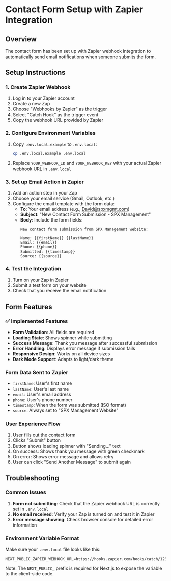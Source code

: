 # Contact Form Setup with Zapier Integration

## Overview
The contact form has been set up with Zapier webhook integration to automatically send email notifications when someone submits the form.

## Setup Instructions

### 1. Create Zapier Webhook
1. Log in to your Zapier account
2. Create a new Zap
3. Choose "Webhooks by Zapier" as the trigger
4. Select "Catch Hook" as the trigger event
5. Copy the webhook URL provided by Zapier

### 2. Configure Environment Variables
1. Copy `.env.local.example` to `.env.local`:
   ```bash
   cp .env.local.example .env.local
   ```
2. Replace `YOUR_WEBHOOK_ID` and `YOUR_WEBHOOK_KEY` with your actual Zapier webhook URL in `.env.local`

### 3. Set up Email Action in Zapier
1. Add an action step in your Zap
2. Choose your email service (Gmail, Outlook, etc.)
3. Configure the email template with the form data:
   - **To**: Your email address (e.g., David@spxmgmt.com)
   - **Subject**: "New Contact Form Submission - SPX Management"
   - **Body**: Include the form fields:
     ```
     New contact form submission from SPX Management website:
     
     Name: {{firstName}} {{lastName}}
     Email: {{email}}
     Phone: {{phone}}
     Submitted: {{timestamp}}
     Source: {{source}}
     ```

### 4. Test the Integration
1. Turn on your Zap in Zapier
2. Submit a test form on your website
3. Check that you receive the email notification

## Form Features

### ✅ Implemented Features
- **Form Validation**: All fields are required
- **Loading State**: Shows spinner while submitting
- **Success Message**: Thank you message after successful submission
- **Error Handling**: Displays error message if submission fails
- **Responsive Design**: Works on all device sizes
- **Dark Mode Support**: Adapts to light/dark theme

### Form Data Sent to Zapier
- `firstName`: User's first name
- `lastName`: User's last name
- `email`: User's email address
- `phone`: User's phone number
- `timestamp`: When the form was submitted (ISO format)
- `source`: Always set to "SPX Management Website"

### User Experience Flow
1. User fills out the contact form
2. Clicks "Submit" button
3. Button shows loading spinner with "Sending..." text
4. On success: Shows thank you message with green checkmark
5. On error: Shows error message and allows retry
6. User can click "Send Another Message" to submit again

## Troubleshooting

### Common Issues
1. **Form not submitting**: Check that the Zapier webhook URL is correctly set in `.env.local`
2. **No email received**: Verify your Zap is turned on and test it in Zapier
3. **Error message showing**: Check browser console for detailed error information

### Environment Variable Format
Make sure your `.env.local` file looks like this:
```
NEXT_PUBLIC_ZAPIER_WEBHOOK_URL=https://hooks.zapier.com/hooks/catch/12345678/abcd1234/
```

Note: The `NEXT_PUBLIC_` prefix is required for Next.js to expose the variable to the client-side code.
